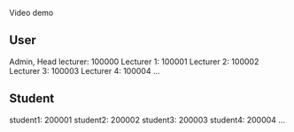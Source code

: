 Video demo
## User

Admin, Head lecturer: 100000
Lecturer 1: 100001
Lecturer 2: 100002
Lecturer 3: 100003
Lecturer 4: 100004
...

## Student

student1: 200001
student2: 200002
student3: 200003
student4: 200004
...


